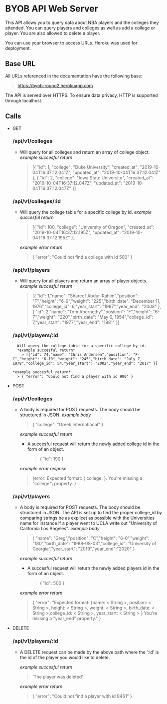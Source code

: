 # BYOB API Web Server
  This API allows you to query data about NBA players and the colleges they attended.  You can query players and colleges as well as add a college or player.  You are also allowed to delete a player.  

  You can use your browser to access URLs. Heroku was used for deployment. 

## Base URL

  All URLs referenced in the documentation have the following base: 

  > https://byob-round2.herokuapp.com

  The API is served over HTTPS. To ensure data privacy, HTTP is supported through localhost.

## Calls 

  * GET
    ### /api/v1/colleges
      - Will query for all colleges and return an array of     college object.
        *example succesful return* 
          > [{ "id": 1, "college": "Duke University", "created_at": "2019-10-04T16:37:12.041Z", "updated_at": "2019-10-04T16:37:12.041Z" }, { "id": 2, "college": "Iowa State University", "created_at": "2019-10-04T16:37:12.047Z", "updated_at": "2019-10-04T16:37:12.047Z" }]

    ### /api/v1/colleges/:id
      - Will query the college table for a specific college by id.
        *example succesful return*
          >[{ "id": 100, "college": "University of Oregon", "created_at": "2019-10-04T16:37:12.195Z", "updated_at": "2019-10-04T16:37:12.195Z" }]

        *example error return*
          > { "error": "Could not find a college with id 500" }

    ### /api/v1/players
      - Will query for all players and return an array of player objects.  
        *example succesful return*
          > [{ "id": 1,"name": "Shareef Abdur-Rahim","position": "F","height": "6-9","weight": "225","birth_date": "December 11, 1976","college_id": 6,"year_start": "1997","year_end": "2008" }, { "id": 2,"name": "Tom Abernethy","position": "F","height": "6-7","weight": "220","birth_date": "May 6, 1954","college_id": 7,"year_start": "1977","year_end": "1981" }]

      ### /api/v1/players/:id
        - Will query the college table for a specific college by id.
          *example succesful return*
            > [{"id": 74,"name": "Chris Andersen","position": "F-C","height": "6-10","weight": "245","birth_date": "July 7, 1978","college_id": 54,"year_start": "2002","year_end": "2017" }]
        
        *example succesful return*
          > { "error": "Could not find a player with id 900" }

  * POST 
    ### /api/v1/colleges
      - A body is required for POST requests. The body should be structured in JSON. 
        *example body*
          > { "college": "Greek International" }

        *example succesful return*
          -  A succesful request will return the newly added college id in the form of an object.
             > { "id": 190 }

        *example error respnse*
          > {error: Expected format: { college: <String> }. You're missing a \"college"\ property. }

    ### /api/v1/players
      - A body is required for POST requests. The body should be structured in JSON. The API is set up to find the proper college_id by comparing   strings be as explicet as possible with the Universities name for instance if a player went to UCLA write out "University of California Los Angeles".
        *example body*
          > { "name": "Greg","position": "C","height": "6-0","weight": "180","birth_date": "1988-08-03","college_id": "University of Georgia","year_start": "2019","year_end":"2020" }
        
        *example succesful return*
          - A succesful request will return the newly added players id in the form of an object.
            > { "id": 500 }

        *example error return* 
          > { "error": "Expected format: {name: < String >, position: < String >, height: < String >, weight: < String >, birth_date: < String >,college_id: < String >, year_start: < String > } You're missing a \"year_end\" property." }

  * DELETE
    ### /api/v1/players/:id
      - A DELETE request can be made by the above path where the ':id' is the id of the player you would like to delete.

        *example succesful return*
          > 'The player was deleted'

        *example error return*
          > { "error": "Could not find a player with id 9461" }


